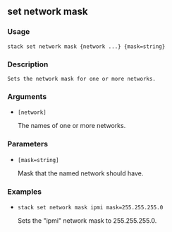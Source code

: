 ## set network mask

### Usage

`stack set network mask {network ...} {mask=string}`

### Description


	Sets the network mask for one or more networks.

	

### Arguments

* `[network]`

   The names of one or more networks.


### Parameters
* `[mask=string]`

   Mask that the named network should have.

### Examples

* `stack set network mask ipmi mask=255.255.255.0`

   Sets the "ipmi" network mask to 255.255.255.0.



